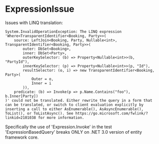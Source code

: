 # ExpressionIssue


Issues with LINQ translation:
```
System.InvalidOperationException: The LINQ expression 'Where<TransparentIdentifier<Booking, Party>>(
    source: LeftJoin<Booking, Party, Nullable<int>, TransparentIdentifier<Booking, Party>>(
        outer: DbSet<Booking>, 
        inner: DbSet<Party>, 
        outerKeySelector: (b) => Property<Nullable<int>>(b, "PartyId"), 
        innerKeySelector: (p) => Property<Nullable<int>>(p, "Id"), 
        resultSelector: (o, i) => new TransparentIdentifier<Booking, Party>(
            Outer = o, 
            Inner = i
        )), 
    predicate: (b) => Invoke(p => p.Name.Contains("foo"), b.Inner[Party])
)' could not be translated. Either rewrite the query in a form that can be translated, or switch to client evaluation explicitly by inserting a call to either AsEnumerable(), AsAsyncEnumerable(), ToList(), or ToListAsync(). See https://go.microsoft.com/fwlink/?linkid=2101038 for more information.
```

Specifically the use of 'Expression.Invoke' in the test 'ExpressionBasedQuery' breaks ONLY on .NET 3.0 version of entity framework core.
